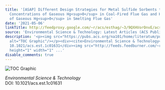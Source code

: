 ```yaml
---
title: '[ASAP] Different Design Strategies for Metal Sulfide Sorbents to Capture Low
  Concentrations of Gaseous Hg<sup>0</sup> in Coal-Fired Flue Gas and High Concentrations
  of Gaseous Hg<sup>0</sup> in Smelting Flue Gas'
date: '2021-05-06'
linkTitle: http://feedproxy.google.com/~r/acs/esthag/~3/9QXHVorOnvE/acs.est.1c01631
source: 'Environmental Science & Technology: Latest Articles (ACS Publications)'
description: '<p><img src="https://pubs.acs.org/na101/home/literatum/publisher/achs/journals/content/esthag/0/esthag.ahead-of-print/acs.est.1c01631/20210506/images/medium/es1c01631_0005.gif"
  alt="TOC Graphic"/></p><div><cite>Environmental Science & Technology</cite></div><div>DOI:
  10.1021/acs.est.1c01631</div><img src="http://feeds.feedburner.com/~r/acs/esthag/~4/9QXHVorOnvE"
  height="1" width="1" ...'
disable_comments: true
---
```

<p><img src="https://pubs.acs.org/na101/home/literatum/publisher/achs/journals/content/esthag/0/esthag.ahead-of-print/acs.est.1c01631/20210506/images/medium/es1c01631_0005.gif" alt="TOC Graphic"/></p><div><cite>Environmental Science & Technology</cite></div><div>DOI: 10.1021/acs.est.1c01631</div><img src="http://feeds.feedburner.com/~r/acs/esthag/~4/9QXHVorOnvE" height="1" width="1" ...